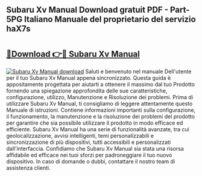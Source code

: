 ## Subaru Xv Manual Download gratuit PDF - Part-5PG Italiano Manuale del proprietario del servizio haX7s

# <h2><a href="http://dfbuwds.blite.top/?on=Subaru+Xv+Manual">🔗Download 👉🔴 Subaru Xv Manual</a></h2>

[![Subaru Xv Manual download](https://i.imgur.com/lujVjoI.png)](http://dfbuwds.blite.top/?on=Subaru+Xv+Manual)
Saluti e benvenuto nel manuale Dell'utente per il tuo Subaru Xv Manual appena sincronizzato. Questa guida è appositamente progettata per aiutarti a ottenere il massimo dal tuo Prodotto fornendo una spiegazione approfondita delle sue caratteristiche, configurazione, utilizzo, Manutenzione e Risoluzione dei problemi. Prima di utilizzare Subaru Xv Manual, ti consigliamo di leggere attentamente questo Manuale di istruzioni. Contiene informazioni importanti sulla configurazione, il funzionamento, la manutenzione e la risoluzione dei problemi del prodotto per garantire che sia possibile utilizzare il prodotto in modo efficace ed efficiente. Subaru Xv Manual ha una serie di funzionalità avanzate, tra cui geolocalizzazione, avvisi intelligenti, temi personalizzabili e sincronizzazione di più dispositivi, tutti accessibili e personalizzati dall'interfaccia. Confidiamo che Subaru Xv Manual sia stata una risorsa affidabile ed efficace nei tuoi sforzi per padroneggiare il tuo nuovo dispositivo. In caso di domande o dubbi, contattare il nostro team di assistenza clienti.

